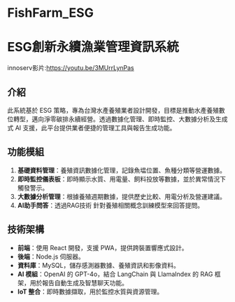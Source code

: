 # FishFarm_ESG
# ESG創新永續漁業管理資訊系統
innoserv影片:https://youtu.be/3MUrrLynPas

## 介紹
此系統基於 ESG 策略，專為台灣水產養殖業者設計開發，目標是推動水產養殖數位轉型，邁向淨零碳排永續經營。透過數據化管理、即時監控、大數據分析及生成式 AI 支援，此平台提供業者便捷的管理工具與報告生成功能。

## 功能模組
1. **基礎資料管理**：養殖資訊數據化管理，記錄魚塭位置、魚種分類等營運數據。
2. **即時監控儀表板**：即時顯示水質、用電量、飼料投放等數據，並於異常情況下觸發警示。
3. **大數據分析管理**：根據養殖週期數據，提供歷史比較、用電分析及營運建議。
4. **AI助手問答**：透過RAG技術 針對養殖相關概念訓練模型來回答提問。

## 技術架構
- **前端**：使用 React 開發，支援 PWA，提供跨裝置響應式設計。
- **後端**：Node.js 伺服器。
- **資料庫**：MySQL，儲存感測器數據、養殖資訊和影像資料。
- **AI 模組**：OpenAI 的 GPT-4o，結合 LangChain 與 LlamaIndex 的 RAG 框架，用於報告自動生成及智慧聊天功能。
- **IoT 整合**：即時數據擷取，用於監控水質與資源管理。


